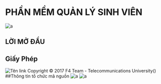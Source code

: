 ﻿# PHẦN MỀM QUẢN LÝ SINH VIÊN
![a](https://user-images.githubusercontent.com/27407242/26913937-572085ee-4c48-11e7-9a62-259c3f6a2b08.jpg)
## LỜI MỞ ĐẦU
## Giấy Phép
![Tên link](MIT) Copyright © 2017 F4 Team - Telecommunications University(<a>)
##Thông tin tổ chức mã nguồn 
![a](https://user-images.githubusercontent.com/27596661/28235728-3a03d372-693e-11e7-80e3-f40cba1c35f4.png)
![a](https://user-images.githubusercontent.com/27596661/28235747-afaa6334-693e-11e7-86c3-b8993361b441.png)
